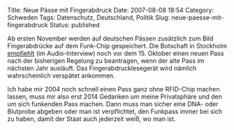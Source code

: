 Title: Neue Pässe mit Fingerabdruck
Date: 2007-08-08 18:54
Category: Schweden
Tags: Datenschutz, Deutschland, Politik
Slug: neue-paesse-mit-fingerabdruck
Status: published

Ab ersten November werden auf deutschen Pässen zusätzlich zum Bild
Fingerabdrücke auf dem Funk-Chip gespeichert. Die Botschaft in Stockholm
[empfiehlt](http://www.sr.se/cgi-bin/International/nyhetssidor/artikel.asp?ProgramID=2108&Nyheter=&format=1&artikel=1525616)
(im Audio-Interview) noch vor dem 15. Oktober einen neuen Pass nach der
bisherigen Regelung zu beantragen, wenn der alte Pass im nächsten Jahr
ausläuft. Das Fingerabdrucklesegerät wird nämlich wahrscheinlich
verspätet ankommen.

Ich habe mir 2004 noch schnell einen Pass ganz ohne RFID-Chip machen
lassen, muss mir also erst 2014 Gedanken um meine Privatsphäre und den
um sich funkenden Pass machen. Dann muss man sicher eine DNA- oder
Blutprobe abgeben oder man ist verpflichtet, den Funkpass immer bei sich
zu haben, damit der Staat auch jederzeit weiß, wo man ist.

